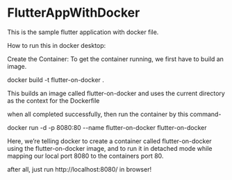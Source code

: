 # FlutterAppWithDocker
This is the sample flutter application with docker file.

How to run this in docker desktop:

Create the Container​:
To get the container running, we first have to build an image.

docker build -t flutter-on-docker .

This builds an image called flutter-on-docker and uses the current directory as the context for the Dockerfile

when all completed successfully, then run the container by this command-

docker run -d -p 8080:80 --name flutter-on-docker flutter-on-docker


Here, we’re telling docker to create a container called flutter-on-docker using the flutter-on-docker image, and to run it in detached mode while mapping our local port 8080 to the containers port 80.

after all, just run http://localhost:8080/ in browser!
